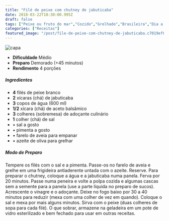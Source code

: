 ```yaml
---
title: "Filé de peixe com chutney de jabuticaba"
date: 2018-03-22T18:30:00.995Z
draft: false
tags: ["Peixe ou fruto do mar","Cozido","Grelhado","Brasileira","Dia a Dia","Leve e Saudável","jabuticaba","peixe"]
categories: ["Receitas"]
featured_image: "/post/file-de-peixe-com-chutney-de-jabuticaba.c7019ef6.jpg"
---
```


![capa](/post/file-de-peixe-com-chutney-de-jabuticaba.c7019ef6.jpg)

*   **Dificuldade** Médio
*   **Preparo** Demorado (+45 minutos)
*   **Rendimento** 4 porções

##### Ingredientes

*   **4** filés de peixe branco
*   **2** xícaras (chá) de jabuticaba
*   **3** copos de água (600 ml)
*   **1/2** xícara (chá) de aceto balsâmico
*   **3** colheres (sobremesa) de adoçante culinário
*   **1** colher (chá) de sal
*   • sal a gosto
*   • pimenta a gosto
*   • farelo de aveia para empanar
*   • azeite de oliva para grelhar

##### Modo de Preparo

Tempere os filés com o sal e a pimenta. Passe-os no farelo de aveia e grelhe em uma frigideira antiaderente untada com o azeite. Reserve. Para preparar o chutney, coloque a água e a jabuticaba numa panela. Ferva por 20 minutos. Passe numa peneira e volte a polpa cozida e algumas cascas sem a semente para a panela (use a parte líquida no preparo de sucos). Acrescente o vinagre e o adoçante. Deixe no fogo baixo por 30 a 40 minutos para reduzir (mexa com uma colher de vez em quando). Coloque o sal e mexa por mais alguns minutos. Sirva com o peixe (duas colheres de sopa para cada filé). O que sobrar, armazene na geladeira em um pote de vidro esterilizado e bem fechado para usar em outras receitas.
